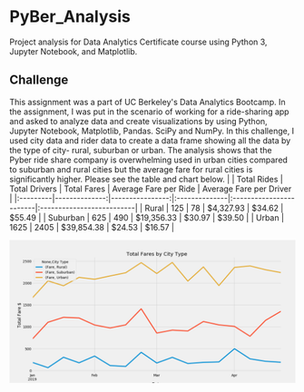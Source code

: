 # PyBer_Analysis
Project analysis for Data Analytics Certificate course using Python 3, Jupyter Notebook, and Matplotlib.

## Challenge
This assignment was a part of UC Berkeley's Data Analytics Bootcamp. In the assignment, I was put in the scenario of working for a ride-sharing app and asked to analyze data and create visualizations by using Python, Jupyter Notebook, Matplotlib, Pandas. SciPy and NumPy. In this challenge, I used city data and rider data to create a data frame showing all the data by the type of city- rural, suburban or urban. The analysis shows that the Pyber ride share company is overwhelming used in urban cities compared to suburban and rural cities but the average fare for rural cities is significantly higher. Please see the table and chart below. 
|          |   Total Rides |   Total Drivers | Total Fares   | Average Fare per Ride   | Average Fare per Driver   |
|:---------|--------------:|----------------:|:--------------|:------------------------|:--------------------------|
| Rural    |           125 |              78 | $4,327.93     | $34.62                  | $55.49                    |
| Suburban |           625 |             490 | $19,356.33    | $30.97                  | $39.50                    |
| Urban    |          1625 |            2405 | $39,854.38    | $24.53                  | $16.57                    |

![Fares by City type](./Total_Fares_by_City_Type.png)
